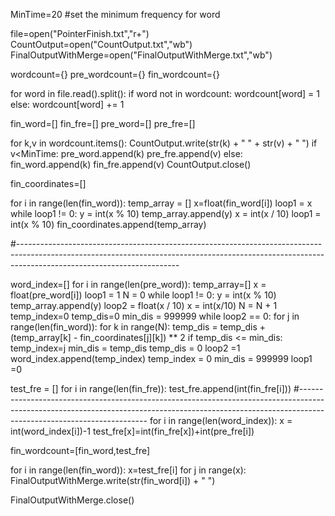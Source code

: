 MinTime=20  #set the minimum frequency for word

file=open("PointerFinish.txt","r+")
CountOutput=open("CountOutput.txt","wb")
FinalOutputWithMerge=open("FinalOutputWithMerge.txt","wb")

wordcount={}
pre_wordcount={}
fin_wordcount={}


for word in file.read().split():
    if word not in wordcount:
        wordcount[word] = 1
    else:
        wordcount[word] += 1

fin_word=[]
fin_fre=[]
pre_word=[]
pre_fre=[]

for k,v in wordcount.items():
    CountOutput.write(str(k) + "  " + str(v) + " ")
    if v<MinTime:
        pre_word.append(k)
        pre_fre.append(v)
    else:
        fin_word.append(k)
        fin_fre.append(v)
CountOutput.close()

fin_coordinates=[]

for i in range(len(fin_word)):
    temp_array = []
    x=float(fin_word[i])
    loop1 = x
    while loop1 != 0:
        y = int(x % 10)
        temp_array.append(y)
        x = int(x / 10)
        loop1 = int(x % 10)
    fin_coordinates.append(temp_array)


#----------------------------------------------------------------------------------------------------------------------------------------------------------------------------------------------------

word_index=[]
for i in range(len(pre_word)):
    temp_array=[]
    x = float(pre_word[i])
    loop1 = 1
    N = 0
    while loop1 != 0:
        y = int(x % 10)
        temp_array.append(y)
        loop2 = float(x / 10)
        x = int(x/10)
        N = N + 1
        temp_index=0
        temp_dis=0
        min_dis = 999999
        while loop2 == 0:
            for j in range(len(fin_word)):
                for k in range(N):
                    temp_dis = temp_dis + (temp_array[k] - fin_coordinates[j][k]) ** 2
                if temp_dis <= min_dis:
                    temp_index=j
                    min_dis = temp_dis
                temp_dis = 0
                loop2 =1
            word_index.append(temp_index)
            temp_index = 0
            min_dis = 999999
            loop1 =0

test_fre = []
for i in range(len(fin_fre)):
    test_fre.append(int(fin_fre[i]))
#----------------------------------------------------------------------------------------------------------------------------------------------------------------------------------------------------
for i in range(len(word_index)):
    x = int(word_index[i])-1
    test_fre[x]=int(fin_fre[x])+int(pre_fre[i])

fin_wordcount=[fin_word,test_fre]

for i in range(len(fin_word)):
    x=test_fre[i]
    for j in range(x):
        FinalOutputWithMerge.write(str(fin_word[i]) + " ")

FinalOutputWithMerge.close()

